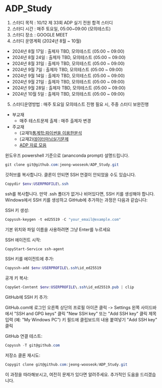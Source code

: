 # ADP_Study

1. 스터디 목적 : 10/12 제 33회 ADP 실기 전원 합격 스터디
2. 스터디 시간 : 매주 토요일, 05:00~09:00 (모의테스트)
3. 스터디 장소 : GOOGLE MEET
4. 스터디 운영계획 (2024년 8월 ~ 10월)
- 2024년 8월 17일 : 출제자 TBD, 모의테스트 (05:00 ~ 09:00)
- 2024년 8월 24일 : 출제자 TBD, 모의테스트 (05:00 ~ 09:00)
- 2024년 8월 31일 : 출제자 TBD, 모의테스트 (05:00 ~ 09:00)
- 2024년 9월 7일 : 출제자 TBD, 모의테스트 (05:00 ~ 09:00)
- 2024년 9월 14일 : 출제자 TBD, 모의테스트 (05:00 ~ 09:00)
- 2024년 9월 21일 : 출제자 TBD, 모의테스트 (05:00 ~ 09:00)
- 2024년 9월 28일 : 출제자 TBD, 모의테스트 (05:00 ~ 09:00)
- 2024년 10월 5일 : 출제자 TBD, 모의테스트 (05:00 ~ 09:00)

5. 스터디운영방법 : 매주 토요일 모의테스트 진행
                  필요 시, 주중 스터디 보완진행
- 부교재 
	+ 매주 테스트문제 출제 : 매주 출제자 변경
- 주교재 
	+ (교재1)[통계학:파이썬을 이용한분석](https://ridibooks.com/books/754039038?_s=search&_q=%ED%86%B5%EA%B3%84%ED%95%99%3A%ED%8C%8C%EC%9D%B4%EC%8D%AC%EC%9D%84+%EC%9D%B4%EC%9A%A9%ED%95%9C%EB%B6%84%EC%84%9D&_rdt_sid=search&_rdt_idx=0)
	+ (교재2)[데이터마님실기문제](https://www.datamanim.com/dataset/ADPpb/index.html)
	+ [ADP 자료 모음](https://github.com/jeong-wooseok/ADPfork)


윈도우즈 powershell 기준으로 (ananconda prompt) 설명드립니다.
```powershell
git clone git@github.com:jeong-wooseok/ADP_Study.git
```
깃허브를 복사합니다. 클론이 안되면 SSH 연결이 안되었을 수도 있습니다.

```powershell
Copydir $env:USERPROFILE\.ssh
```
ssh를 복사합니다.
만약 .ssh 폴더가 없거나 비어있다면, SSH 키를 생성해야 합니다. Windows에서 SSH 키를 생성하고 GitHub에 추가하는 과정은 다음과 같습니다:

SSH 키 생성:
```powershell
Copyssh-keygen -t ed25519 -C "your_email@example.com"
```
기본 위치와 파일 이름을 사용하려면 그냥 Enter를 누르세요


SSH 에이전트 시작:
```powershell
CopyStart-Service ssh-agent
```

SSH 키를 에이전트에 추가:
```powershell
Copyssh-add $env:USERPROFILE\.ssh\id_ed25519
```

공개 키 복사:
```powershell
CopyGet-Content $env:USERPROFILE\.ssh\id_ed25519.pub | clip
```
GitHub에 SSH 키 추가:

GitHub.com에 로그인
오른쪽 상단의 프로필 아이콘 클릭 -> Settings
왼쪽 사이드바에서 "SSH and GPG keys" 클릭
"New SSH key" 또는 "Add SSH key" 클릭
제목 입력 (예: "My Windows PC")
키 필드에 클립보드의 내용 붙여넣기
"Add SSH key" 클릭


GitHub 연결 테스트:
```powershell
Copyssh -T git@github.com
```

저장소 클론 재시도:
```powershell
Copygit clone git@github.com:jeong-wooseok/ADP_Study.git
```

이 과정을 따라해보시고, 여전히 문제가 있다면 알려주세요. 추가적인 도움을 드리겠습니다.
